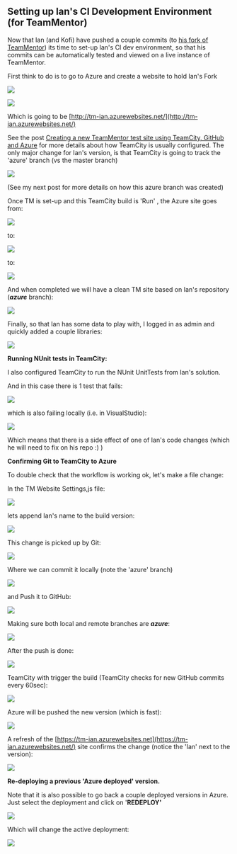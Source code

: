 ## Setting up Ian's CI Development Environment (for TeamMentor)

Now that Ian (and Kofi) have pushed a couple commits (to [his fork of TeamMentor](https://github.com/IanIan123/Dev)) its time to set-up Ian's CI dev environment, so that his commits can be automatically tested and viewed on a live instance of TeamMentor.

First think to do is to go to Azure and create a website to hold Ian's Fork

![](images/image_thumb3.png)

![](images/image_thumb6.png)

Which is going to be [http://tm-ian.azurewebsites.net/](http://tm-ian.azurewebsites.net/)

See the post [Creating a new TeamMentor test site using TeamCity, GitHub and Azure](http://www.blogger.com/blog.diniscruz.com/2013/03/creating-new-teammentor-test-site-using.html) for more details about how TeamCity is usually configured. The only major change for Ian's version, is that TeamCity is going to track the 'azure' branch (vs the master branch)

![](images/image_thumb7.png)

(See my next post for more details on how this azure branch was created)

Once TM is set-up and this TeamCity build is 'Run' , the Azure site goes from:

![](images/image_thumb_25255B5_25255D1.png)

to:  

![](images/image_thumb_25255B6_25255D1.png)

to:

![](images/image_thumb_25255B7_25255D1.png)

And when completed we will have a clean TM site based on Ian's repository (**_azure_** branch):

![](images/image_thumb_25255B9_25255D1.png)

Finally, so that Ian has some data to play with, I logged in as admin and quickly added a couple libraries:

![](images/image_thumb_25255B25_25255D1.png)

**Running NUnit tests in TeamCity:**  

I also configured TeamCity to run the NUnit UnitTests from Ian's solution.

And in this case there is 1 test that fails:

![](images/image_thumb_25255B8_25255D1.png)


which is also failing locally (i.e. in VisualStudio):

![](images/image_thumb_25255B10_25255D1.png)

Which means that there is a side effect of one of Ian's code changes (which he will need to fix on his repo :) )

**Confirming Git to TeamCity to Azure**  

To double check that the workflow is working ok, let's make a file change:

In the TM Website Settings,js file:

![](images/image_thumb_25255B11_25255D1.png)

lets append Ian's name to the build version:

![](images/image_thumb_25255B12_25255D1.png)

This change is picked up by Git:

![](images/image_thumb_25255B13_25255D1.png)

Where we can commit it locally (note the 'azure' branch)

![](images/image_thumb_25255B15_25255D1.png)

and Push it to GitHub:

![](images/image_thumb_25255B16_25255D1.png)

Making sure both local and remote branches are **_azure_**:

![](images/image_thumb_25255B17_25255D1.png)

After the push is done:

![](images/image_thumb_25255B18_25255D1.png)

TeamCity with trigger the build (TeamCity checks for new GitHub commits every 60sec):

![](images/image_thumb_25255B19_25255D1.png)

Azure will be pushed the new version (which is fast):

![](images/image_thumb_25255B20_25255D1.png)

A refresh of the [https://tm-ian.azurewebsites.net](https://tm-ian.azurewebsites.net/) site confirms the change (notice the 'Ian' next to the version):

![](images/image_thumb_25255B21_25255D1.png)

**Re-deploying a previous 'Azure deployed' version.**  

Note that it is also possible to go back a couple deployed versions in Azure. Just select the deployment and click on '**REDEPLOY'**  

![](images/image_thumb_25255B26_25255D1.png)

Which will change the active deployment:

![](images/image_thumb_25255B24_25255D1.png)
